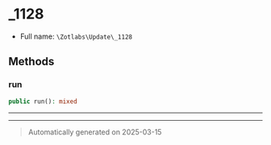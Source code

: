 
# _1128





* Full name: `\Zotlabs\Update\_1128`




## Methods


### run



```php
public run(): mixed
```












***


***
> Automatically generated on 2025-03-15
